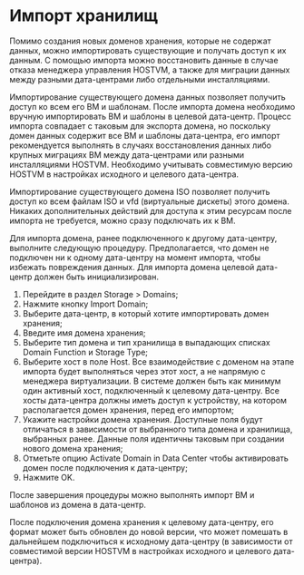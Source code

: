 # Импорт хранилищ

Помимо создания новых доменов хранения, которые не содержат данных, можно импортировать существующие и получать доступ к их данным. С помощью импорта можно восстановить данные в случае отказа менеджера управления HOSTVM, а также для миграции данных между разными дата-центрами либо отдельными инсталляциями.

Импортирование существующего домена данных позволяет получить доступ ко всем его ВМ и шаблонам. После импорта домена необходимо вручную импортировать ВМ и шаблоны в целевой дата-центр. Процесс импорта совпадает с таковым для экспорта домена, но поскольку домен данных содержит все ВМ и шаблоны дата-центра, его импорт рекомендуется выполнять в случаях восстановления данных либо крупных миграциях ВМ между дата-центрами или разными инсталляциями HOSTVM. Необходимо учитывать совместимую версию HOSTVM в настройках исходного и целевого дата-центра.

Импортирование существующего домена ISO позволяет получить доступ ко всем файлам ISO и vfd (виртуальные дискеты) этого домена. Никаких дополнительных действий для доступа к этим ресурсам после импорта не требуется, можно сразу подключать их к ВМ.

Для импорта домена, ранее подключенного к другому дата-центру, выполните следующую процедуру. Предполагается, что домен не подключен ни к одному дата-центру на момент импорта, чтобы избежать повреждения данных. Для импорта домена целевой дата-центр должен быть инициализирован.

1. Перейдите в раздел Storage > Domains;
2. Нажмите кнопку Import Domain;
3. Выберите дата-центр, в который хотите импортировать домен хранения;
4. Введите имя домена хранения;
5. Выберите тип домена и тип хранилища в выпадающих списках Domain Function и Storage Type;
6. Выберите хост в поле Host. Все взаимодействие с доменом на этапе импорта будет выполняться через этот хост, а не напрямую с менеджера виртуализации. В системе должен быть как минимум один активный хост, подключенный к целевому дата-центру. Все хосты дата-центра должны иметь доступ к устройству, на котором располагается домен хранения, перед его импортом;
7. Укажите настройки домена хранения. Доступные поля будут отличаться в зависимости от выбранного типа домена и хранилища, выбранных ранее. Данные поля идентичны таковым при создании нового домена хранения;
8. Отметьте опцию Activate Domain in Data Center чтобы активировать домен после подключения к дата-центру;
9. Нажмите OK.

После завершения процедуры можно выполнять импорт ВМ и шаблонов из домена в дата-центр.

После подключения домена хранения к целевому дата-центру, его формат может быть обновлен до новой версии, что может помешать в дальнейшем подключиться к исходному дата-центру (в зависимости от совместимой версии HOSTVM в настройках исходного и целевого дата-центра).
